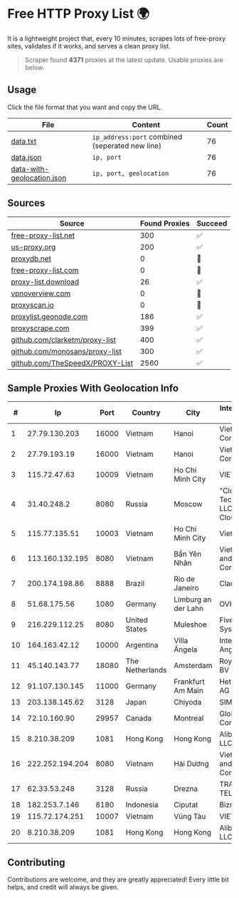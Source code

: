 
# Free HTTP Proxy List 🌍

It is a lightweight project that, every 10 minutes, scrapes lots of free-proxy sites, validates if it works, and serves a clean proxy list.


> Scraper found **4371** proxies at the latest update. Usable proxies are below.

## Usage

Click the file format that you want and copy the URL.


|File|Content|Count|
|----|-------|-----|
|[data.txt](https://raw.githubusercontent.com/themiralay/Proxy-List-World/master/data.txt)|`ip_address:port` combined (seperated new line)|76|
|[data.json](https://raw.githubusercontent.com/themiralay/Proxy-List-World/master/data.json)|`ip, port`|76|
|[data-with-geolocation.json](https://raw.githubusercontent.com/themiralay/Proxy-List-World/master/data-with-geolocation.json)|`ip, port, geolocation`|76|

## Sources

|Source|Found Proxies|Succeed|
|------|-------------|-------|
|[free-proxy-list.net](https://free-proxy-list.net)|300|✅|
|[us-proxy.org](https://www.us-proxy.org)|200|✅|
|[proxydb.net](http://proxydb.net)|0|🚫|
|[free-proxy-list.com](https://free-proxy-list.com/?page=&port=&type%5B%5D=http&type%5B%5D=https&up_time=0&search=Search)|0|🚫|
|[proxy-list.download](https://www.proxy-list.download/HTTP)|26|✅|
|[vpnoverview.com](https://vpnoverview.com/privacy/anonymous-browsing/free-proxy-servers)|0|🚫|
|[proxyscan.io](https://www.proxyscan.io)|0|🚫|
|[proxylist.geonode.com](https://proxylist.geonode.com/api/proxy-list?limit=300&page=1&sort_by=lastChecked&sort_type=desc&protocols=http,https)|186|✅|
|[proxyscrape.com](https://api.proxyscrape.com/v2/?request=displayproxies&protocol=http&timeout=10000&country=all&ssl=all&anonymity=all)|399|✅|
|[github.com/clarketm/proxy-list](https://raw.githubusercontent.com/clarketm/proxy-list/master/proxy-list-raw.txt)|400|✅|
|[github.com/monosans/proxy-list](https://raw.githubusercontent.com/monosans/proxy-list/main/proxies/http.txt)|300|✅|
|[github.com/TheSpeedX/PROXY-List](https://raw.githubusercontent.com/TheSpeedX/PROXY-List/master/http.txt)|2560|✅|


## Sample Proxies With Geolocation Info

|#|Ip|Port|Country|City|Internet Service Provider|
|-|--|----|-------|----|-------------------------|
|1|27.79.130.203|16000|Vietnam|Hanoi|Viettel Corporation|
|2|27.79.193.19|16000|Vietnam|Hanoi|Viettel Corporation|
|3|115.72.47.63|10009|Vietnam|Ho Chi Minh City|VIETELmetro|
|4|31.40.248.2|8080|Russia|Moscow|"Cloud Technologies" LLC trading as Cloud.ru|
|5|115.77.135.51|10003|Vietnam|Ho Chi Minh City|Viettel Group|
|6|113.160.132.195|8080|Vietnam|Bẩn Yên Nhân|VietNam Post and Telecom Corporation|
|7|200.174.198.86|8888|Brazil|Rio de Janeiro|Claro S.A|
|8|51.68.175.56|1080|Germany|Limburg an der Lahn|OVH SAS|
|9|216.229.112.25|8080|United States|Muleshoe|Five Area Systems, LLC|
|10|164.163.42.12|10000|Argentina|Villa Ángela|Interret Villa Angela SRL|
|11|45.140.143.77|18080|The Netherlands|Amsterdam|RoyaleHosting BV|
|12|91.107.130.145|11000|Germany|Frankfurt Am Main|Hetzner Online AG|
|13|203.138.145.62|3128|Japan|Chiyoda|SIMPLEIA|
|14|72.10.160.90|29957|Canada|Montreal|GloboTech Communications|
|15|8.210.38.209|1081|Hong Kong|Hong Kong|Alibaba.com LLC|
|16|222.252.194.204|8080|Vietnam|Hải Dương|VietNam Post and Telecom Corporation|
|17|62.33.53.248|3128|Russia|Drezna|TRANS-TELECOM|
|18|182.253.7.146|8180|Indonesia|Ciputat|Biznet Networks|
|19|115.72.174.251|10007|Vietnam|Vũng Tàu|VIETELmetro|
|20|8.210.38.209|1081|Hong Kong|Hong Kong|Alibaba.com LLC|



## Contributing

Contributions are welcome, and they are greatly appreciated! Every
little bit helps, and credit will always be given.


